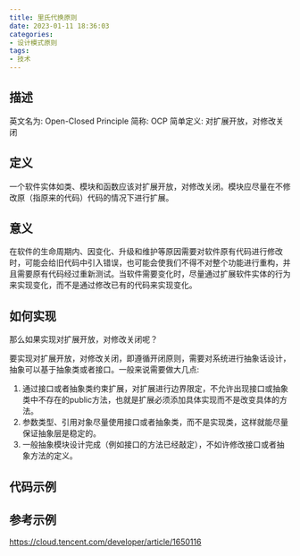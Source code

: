 ```yaml
---
title: 里氏代换原则
date: 2023-01-11 18:36:03
categories:
- 设计模式原则
tags:
- 技术
---
```


## 描述

英文名为: Open-Closed Principle
简称: OCP
简单定义: 对扩展开放，对修改关闭
<!-- more -->



## 定义

一个软件实体如类、模块和函数应该对扩展开放，对修改关闭。模块应尽量在不修改原（指原来的代码）代码的情况下进行扩展。



## 意义

在软件的生命周期内、因变化、升级和维护等原因需要对软件原有代码进行修改时，可能会给旧代码中引入错误，也可能会使我们不得不对整个功能进行重构，并且需要原有代码经过重新测试。当软件需要变化时，尽量通过扩展软件实体的行为来实现变化，而不是通过修改已有的代码来实现变化。



## 如何实现

那么如果实现对扩展开放，对修改关闭呢？ 

要实现对扩展开放，对修改关闭，即遵循开闭原则，需要对系统进行抽象话设计，抽象可以基于抽象类或者接口。一般来说需要做大几点:

1. 通过接口或者抽象类约束扩展，对扩展进行边界限定，不允许出现接口或抽象类中不存在的public方法，也就是扩展必须添加具体实现而不是改变具体的方法。
2. 参数类型、引用对象尽量使用接口或者抽象类，而不是实现类，这样就能尽量保证抽象层是稳定的。
3. 一般抽象模块设计完成（例如接口的方法已经敲定），不如许修改接口或者抽象方法的定义。



## 代码示例









## 参考示例

https://cloud.tencent.com/developer/article/1650116

